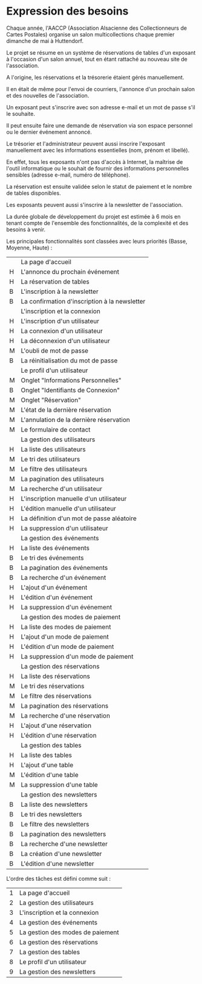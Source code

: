 # Expression des besoins

Chaque année, l'AACCP (Association Alsacienne des Collectionneurs de Cartes Postales) organise un salon multicollections chaque premier dimanche de mai à Huttendorf.

Le projet se résume en un système de réservations de tables d'un exposant à l'occasion d'un salon annuel, tout en étant rattaché au nouveau site de l'association.

A l'origine, les réservations et la trésorerie étaient gérés manuellement.

Il en était de même pour l'envoi de courriers, l'annonce d'un prochain salon et des nouvelles de l'association.

Un exposant peut s'inscrire avec son adresse e-mail et un mot de passe s'il le souhaite.

Il peut ensuite faire une demande de réservation via son espace personnel ou le dernier événement annoncé.

Le trésorier et l'administrateur peuvent aussi inscrire l'exposant manuellement avec les informations essentielles (nom, prénom et libellé).

En effet, tous les exposants n'ont pas d'accès à Internet, la maîtrise de l'outil informatique ou le souhait de fournir des informations personnelles sensibles (adresse e-mail, numéro de téléphone).

La réservation est ensuite validée selon le statut de paiement et le nombre de tables disponibles.

Les exposants peuvent aussi s'inscrire à la newsletter de l'association.

La durée globale de développement du projet est estimée à 6 mois en tenant compte de l'ensemble des fonctionnalités, de la complexité et des besoins à venir.

Les principales fonctionnalités sont classées avec leurs priorités (Basse, Moyenne, Haute) :

|||
|-|-|
||La page d'accueil|
|H|L'annonce du prochain événement|
|H|La réservation de tables|
|B|L'inscription à la newsletter|
|B|La confirmation d'inscription à la newsletter|
||L'inscription et la connexion|
|H|L'inscription d'un utilisateur|
|H|La connexion d'un utilisateur|
|H|La déconnexion d'un utilisateur|
|M|L'oubli de mot de passe|
|B|La réinitialisation du mot de passe|
||Le profil d'un utilisateur|
|M|Onglet "Informations Personnelles"|
|B|Onglet "Identifiants de Connexion"|
|M|Onglet "Réservation"|
|M|L'état de la dernière réservation|
|M|L'annulation de la dernière réservation|
|M|Le formulaire de contact|
||La gestion des utilisateurs|
|H|La liste des utilisateurs|
|M|Le tri des utilisateurs|
|M|Le filtre des utilisateurs|
|M|La pagination des utilisateurs|
|M|La recherche d'un utilisateur|
|H|L'inscription manuelle d'un utilisateur|
|H|L'édition manuelle d'un utilisateur|
|H|La définition d'un mot de passe aléatoire|
|H|La suppression d'un utilisateur|
||La gestion des événements|
|H|La liste des événements|
|B|Le tri des événements|
|B|La pagination des événements|
|B|La recherche d'un événement|
|H|L'ajout d'un événement|
|H|L'édition d'un événement|
|H|La suppression d'un événement|
||La gestion des modes de paiement|
|H|La liste des modes de paiement|
|H|L'ajout d'un mode de paiement|
|H|L'édition d'un mode de paiement|
|H|La suppression d'un mode de paiement|
||La gestion des réservations|
|H|La liste des réservations|
|M|Le tri des réservations|
|M|Le filtre des réservations|
|M|La pagination des réservations|
|M|La recherche d'une réservation|
|H|L'ajout d'une réservation|
|H|L'édition d'une réservation|
||La gestion des tables|
|H|La liste des tables|
|H|L'ajout d'une table|
|M|L'édition d'une table|
|M|La suppression d'une table|
||La gestion des newsletters|
|B|La liste des newsletters|
|B|Le tri des newsletters|
|B|Le filtre des newsletters|
|B|La pagination des newsletters|
|B|La recherche d'une newsletter|
|B|La création d'une newsletter|
|B|L'édition d'une newsletter|

L'ordre des tâches est défini comme suit :

|||
|-|-|
|1|La page d'accueil|
|2|La gestion des utilisateurs|
|3|L'inscription et la connexion|
|4|La gestion des événements|
|5|La gestion des modes de paiement|
|6|La gestion des réservations|
|7|La gestion des tables|
|8|Le profil d'un utilisateur|
|9|La gestion des newsletters|